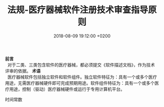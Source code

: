 ﻿---
layout: post
title:  "法规-医疗器械软件注册技术审查指导原则"
date:   2018-08-09 19:12:00 +0200
categories: 法规
---
**前言**  
&nbsp;&nbsp;对于二类、三类包含软件的医疗器械，都必须提交《软件描述文档》，作为技术评审的依据。
**术语**  
&nbsp;&nbsp;医疗器械软件包括独立软件和软件组件。独立软件特征为：具有一个或多个医疗用途，无需医疗器械硬件即可完成预期用途。软件组件特征为：具有一个或多个医疗用途，控制（驱动）医疗器械硬件或运行于专用计算机平台。  

时间常数  

